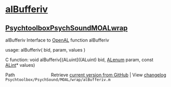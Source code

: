 # [alBufferiv](alBufferiv)
## [Psychtoolbox](Psychtoolbox)[PsychSound](PsychSound)[MOAL](MOAL)[wrap](wrap)

alBufferiv  Interface to [OpenAL](OpenAL) function alBufferiv  
  
usage:  alBufferiv( bid, param, values )  
  
C function:  void alBufferiv[(ALuint]((ALuint) bid, [ALenum](ALenum) param, const [ALint](ALint)\* values)  




<div class="code_header" style="text-align:right;">
  <span style="float:left;">Path&nbsp;&nbsp;</span> <span class="counter">Retrieve <a href=
  "https://raw.github.com/Psychtoolbox-3/Psychtoolbox-3/beta/Psychtoolbox/PsychSound/MOAL/wrap/alBufferiv.m">current version from GitHub</a> | View <a href=
  "https://github.com/Psychtoolbox-3/Psychtoolbox-3/commits/beta/Psychtoolbox/PsychSound/MOAL/wrap/alBufferiv.m">changelog</a></span>
</div>
<div class="code">
  <code>Psychtoolbox/PsychSound/MOAL/wrap/alBufferiv.m</code>
</div>

